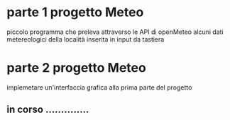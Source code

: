 # parte 1 progetto Meteo
piccolo programma che preleva attraverso le API di openMeteo alcuni dati metereologici della località inserita in input da tastiera

# parte 2 progetto Meteo 
implemetare un'interfaccia grafica alla prima parte del progetto

## in corso ..............